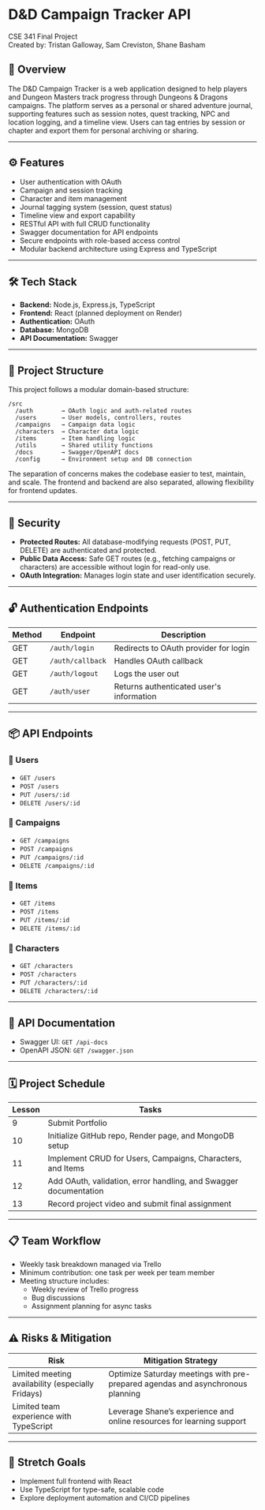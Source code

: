 
# D&D Campaign Tracker API

CSE 341 Final Project  
Created by: Tristan Galloway, Sam Creviston, Shane Basham  

## 📌 Overview

The D&D Campaign Tracker is a web application designed to help players and Dungeon Masters track progress through Dungeons & Dragons campaigns. The platform serves as a personal or shared adventure journal, supporting features such as session notes, quest tracking, NPC and location logging, and a timeline view. Users can tag entries by session or chapter and export them for personal archiving or sharing.

---

## ⚙️ Features

- User authentication with OAuth
- Campaign and session tracking
- Character and item management
- Journal tagging system (session, quest status)
- Timeline view and export capability
- RESTful API with full CRUD functionality
- Swagger documentation for API endpoints
- Secure endpoints with role-based access control
- Modular backend architecture using Express and TypeScript

---

## 🛠️ Tech Stack

- **Backend:** Node.js, Express.js, TypeScript
- **Frontend:** React (planned deployment on Render)
- **Authentication:** OAuth
- **Database:** MongoDB
- **API Documentation:** Swagger

---

## 📁 Project Structure

This project follows a modular domain-based structure:

```
/src
  /auth        → OAuth logic and auth-related routes
  /users       → User models, controllers, routes
  /campaigns   → Campaign data logic
  /characters  → Character data logic
  /items       → Item handling logic
  /utils       → Shared utility functions
  /docs        → Swagger/OpenAPI docs
  /config      → Environment setup and DB connection
```

The separation of concerns makes the codebase easier to test, maintain, and scale. The frontend and backend are also separated, allowing flexibility for frontend updates.

---

## 🔐 Security

- **Protected Routes:** All database-modifying requests (POST, PUT, DELETE) are authenticated and protected.
- **Public Data Access:** Safe GET routes (e.g., fetching campaigns or characters) are accessible without login for read-only use.
- **OAuth Integration:** Manages login state and user identification securely.

---

## 🔓 Authentication Endpoints

| Method | Endpoint         | Description                                 |
|--------|------------------|---------------------------------------------|
| GET    | `/auth/login`    | Redirects to OAuth provider for login       |
| GET    | `/auth/callback` | Handles OAuth callback                      |
| GET    | `/auth/logout`   | Logs the user out                           |
| GET    | `/auth/user`     | Returns authenticated user's information    |

---

## 📦 API Endpoints

### 🧑 Users
- `GET /users`
- `POST /users`
- `PUT /users/:id`
- `DELETE /users/:id`

### 🧭 Campaigns
- `GET /campaigns`
- `POST /campaigns`
- `PUT /campaigns/:id`
- `DELETE /campaigns/:id`

### 🎒 Items
- `GET /items`
- `POST /items`
- `PUT /items/:id`
- `DELETE /items/:id`

### 🧙 Characters
- `GET /characters`
- `POST /characters`
- `PUT /characters/:id`
- `DELETE /characters/:id`

---

## 📑 API Documentation

- Swagger UI: `GET /api-docs`  
- OpenAPI JSON: `GET /swagger.json`

---

## 🗓️ Project Schedule

| Lesson | Tasks                                                                 |
|--------|------------------------------------------------------------------------|
| 9      | Submit Portfolio                                                       |
| 10     | Initialize GitHub repo, Render page, and MongoDB setup                |
| 11     | Implement CRUD for Users, Campaigns, Characters, and Items            |
| 12     | Add OAuth, validation, error handling, and Swagger documentation      |
| 13     | Record project video and submit final assignment                      |

---

## 📋 Team Workflow

- Weekly task breakdown managed via Trello
- Minimum contribution: one task per week per team member
- Meeting structure includes:
  - Weekly review of Trello progress
  - Bug discussions
  - Assignment planning for async tasks

---

## ⚠️ Risks & Mitigation

| Risk                                                                 | Mitigation Strategy                                                                 |
|----------------------------------------------------------------------|--------------------------------------------------------------------------------------|
| Limited meeting availability (especially Fridays)                    | Optimize Saturday meetings with pre-prepared agendas and asynchronous planning      |
| Limited team experience with TypeScript                              | Leverage Shane’s experience and online resources for learning support               |

---

## 🚀 Stretch Goals

- Implement full frontend with React
- Use TypeScript for type-safe, scalable code
- Explore deployment automation and CI/CD pipelines
